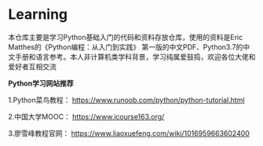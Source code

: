 # Learning
 本仓库主要是学习Python基础入门的代码和资料存放仓库，使用的资料是Eric Matthes的《Python编程：从入门到实践》
 第一版的中文PDF、Python3.7的中文手册和语言参考。本人非计算机类学科背景，学习纯属爱鼓捣，欢迎各位大佬和爱好者互相交流

**Python学习网站推荐**

1.Python菜鸟教程：
https://www.runoob.com/python/python-tutorial.html

2.中国大学MOOC：
https://www.icourse163.org/

3.廖雪峰教程官网：
https://www.liaoxuefeng.com/wiki/1016959663602400
